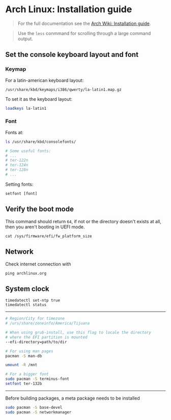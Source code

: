 # Arch Linux: Installation guide

> For the full documentation see the [Arch Wiki: Installation guide](https://wiki.archlinux.org/title/Installation_guide).

> Use the `less` conmmand for scrolling through a large command output.

## Set the console keyboard layout and font

### Keymap

For a latin-american keyboard layout:

    /usr/share/kbd/keymaps/i386/qwerty/la-latin1.map.gz

To set it as the keyboard layout:

```sh
loadkeys la-latin1
```

### Font

Fonts at:

```sh
ls /usr/share/kbd/consolefonts/

# Some useful fonts:
# ...
# ter-122n
# ter-124n
# ter-128n
# ...
```

Setting fonts:

    setfont [font]


## Verify the boot mode

This command should return `64`, if not or the directory doesn't exists at all, then you aren't booting in UEFI mode.

    cat /sys/firmware/efi/fw_platform_size


## Network

Check internet connection with

    ping archlinux.org


## System clock

    timedatectl set-ntp true
    timedatectl status

---
```sh
# Region/City for timezone
# /urs/share/zoneinfo/America/Tijuana

# When using grub-install, use this flag to locale the directory
# where the EFI partition is mounted
--efi-directory=path/to/dir

# For using man pages
pacman -S man-db

umount -R /mnt
```

```sh
# For a bigger font
sudo pacman -S terminus-font
setfont ter-132b
```

---

Before building packages, a meta package needs to be installed
```sh
sudo pacman -S base-devel
sudo pacman -S networkmanager
```